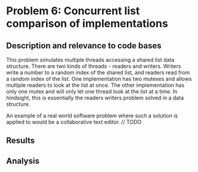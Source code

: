 # Problem 6: Concurrent list comparison of implementations

## Description and relevance to code bases
This problem simulates multiple threads accessing a shared list data structure. There are two kinds of threads - readers and writers. Writers write a number to a random index of the shared list, and readers read from a random index of the list. One implementation has two mutexes and allows multiple readers to look at the list at once. The other implementation has only one mutex and will only let one thread look at the list at a time. In hindsight, this is essentially the readers writers problem solved in a data structure.

An example of a real world software problem where such a solution is applied to would be a collaborative text editor. // TODO

## Results


## Analysis